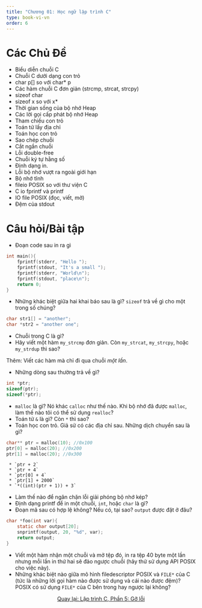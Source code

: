 ```yaml
---
title: "Chương 01: Học ngữ lập trình C"
type: book-vi-vn
order: 6
---
```



# Các Chủ Đề
* Biểu diễn chuỗi C
* Chuỗi C dưới dạng con trỏ
* char p[] so với char* p
* Các hàm chuỗi C đơn giản (strcmp, strcat, strcpy)
* sizeof char
* sizeof x so với x*
* Thời gian sống của bộ nhớ Heap
* Các lời gọi cấp phát bộ nhớ Heap
* Tham chiếu con trỏ
* Toán tử lấy địa chỉ
* Toán học con trỏ
* Sao chép chuỗi
* Cắt ngắn chuỗi
* Lỗi double-free
* Chuỗi ký tự hằng số
* Định dạng in.
* Lỗi bộ nhớ vượt ra ngoài giới hạn
* Bộ nhớ tĩnh
* fileio POSIX so với thư viện C
* C io fprintf và printf
* IO file POSIX (đọc, viết, mở)
* Đệm của stdout
# Câu hỏi/Bài tập

* Đoạn code sau in ra gì
```C
int main(){
    fprintf(stderr, "Hello ");
    fprintf(stdout, "It's a small ");
    fprintf(stderr, "World\n");
    fprintf(stdout, "place\n");
    return 0;
}
```
* Những khác biệt giữa hai khai báo sau là gì? `sizeof` trả về gì cho một trong số chúng?
```C
char str1[] = "another";
char *str2 = "another one";
```
* Chuỗi trong C là gì?
* Hãy viết một hàm `my_strcmp` đơn giản. Còn `my_strcat`, `my_strcpy`, hoặc `my_strdup` thì sao? 

Thêm: Viết các hàm mà chỉ đi qua chuỗi _một lần_.

* Những dòng sau thường trả về gì?
```C
int *ptr;
sizeof(ptr);
sizeof(*ptr);
```
* `malloc` là gì? Nó khác `calloc` như thế nào. Khi bộ nhớ đã được `malloc`, làm thế nào tôi có thể sử dụng `realloc`?
* Toán tử `&` là gì? Còn `*` thì sao?
* Toán học con trỏ. Giả sử có các địa chỉ sau. Những dịch chuyển sau là gì?
```C
char** ptr = malloc(10); //0x100
ptr[0] = malloc(20); //0x200
ptr[1] = malloc(20); //0x300
```
     * `ptr + 2`
     * `ptr + 4`
     * `ptr[0] + 4`
     * `ptr[1] + 2000`
     * `*((int)(ptr + 1)) + 3`
* Làm thế nào để ngăn chặn lỗi giải phóng bộ nhớ kép?
* Định dạng printf để in một chuỗi, `int`, hoặc `char` là gì?
* Đoạn mã sau có hợp lệ không? Nếu có, tại sao? `output` được đặt ở đâu?
```C
char *foo(int var){
    static char output[20];
    snprintf(output, 20, "%d", var);
    return output;
}
```
* Viết một hàm nhận một chuỗi và mở tệp đó, in ra tệp 40 byte một lần nhưng mỗi lần in thứ hai sẽ đảo ngược chuỗi (hãy thử sử dụng API POSIX cho việc này).
* Những khác biệt nào giữa mô hình filedescriptor POSIX và `FILE*` của C (tức là những lời gọi hàm nào được sử dụng và cái nào được đệm)? POSIX có sử dụng `FILE*` của C bên trong hay ngược lại không?

<div align="center">
<a href="https://github.com/angrave/SystemProgramming/wiki/C-Programming%2C-Part-5%3A-Debugging">
Quay lại: Lập trình C, Phần 5: Gỡ lỗi
</a>
</div>